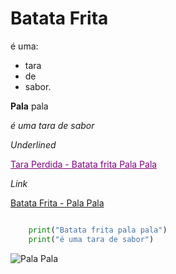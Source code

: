 # Batata Frita

é uma:
* tara
* de
* sabor.

**Pala** pala

*é uma tara de sabor*

*Underlined*  

<span style="color:purple; text-decoration:underline;">Tara Perdida - Batata frita Pala Pala</span>

*Link*  

[Batata Frita - Pala Pala](https://www.continente.pt/on/demandware.static/-/Sites-col-master-catalog/default/dwaac9b855/images/col/372/3727550-frente.jpg)


``` Python

    print("Batata frita pala pala")
    print("é uma tara de sabor")

```

![Pala Pala](https://www.continente.pt/on/demandware.static/-/Sites-col-master-catalog/default/dwaac9b855/images/col/372/3727550-frente.jpg)
